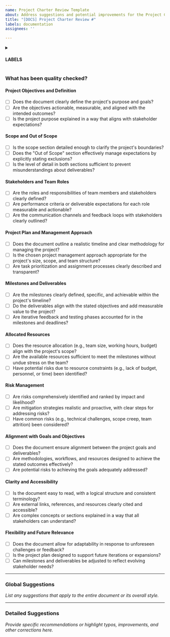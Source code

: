 ```yaml
---
name: Project Charter Review Template
about: Address suggestions and potential improvements for the Project Charter
title: "[DOCS] Project Charter Review #"
labels: documentation
assignees: ''

---
```


<details>
<summary>
<h4>LABELS</h4>  
</summary>
  
#### Text Format
- **Bold**: replaced word in original text
- Normal: Citation from original text
- *Italic*: Comment
- ~~strikethrough~~: Original text to remove

#### Suggestions
- IMPROVEMENT: something to add, to be defined by document owner
- TYPO: a suggestion for correcting a found typo

</details>

### What has been quality checked?

#### **Project Objectives and Definition**

- [ ] Does the document clearly define the project's purpose and goals?
- [ ] Are the objectives actionable, measurable, and aligned with the intended outcomes?
- [ ] Is the project purpose explained in a way that aligns with stakeholder expectations?

#### **Scope and Out of Scope**

- [ ] Is the scope section detailed enough to clarify the project's boundaries?
- [ ] Does the "Out of Scope" section effectively manage expectations by explicitly stating exclusions?
- [ ] Is the level of detail in both sections sufficient to prevent misunderstandings about deliverables?

#### **Stakeholders and Team Roles**

- [ ] Are the roles and responsibilities of team members and stakeholders clearly defined?
- [ ] Are performance criteria or deliverable expectations for each role measurable and actionable?
- [ ] Are the communication channels and feedback loops with stakeholders clearly outlined?

#### **Project Plan and Management Approach**

- [ ] Does the document outline a realistic timeline and clear methodology for managing the project?
- [ ] Is the chosen project management approach appropriate for the project's size, scope, and team structure?
- [ ] Are task prioritization and assignment processes clearly described and transparent?

#### **Milestones and Deliverables**

- [ ] Are the milestones clearly defined, specific, and achievable within the project's timeline?
- [ ] Do the deliverables align with the stated objectives and add measurable value to the project?
- [ ] Are iterative feedback and testing phases accounted for in the milestones and deadlines?

#### **Allocated Resources**

- [ ] Does the resource allocation (e.g., team size, working hours, budget) align with the project's scope?
- [ ] Are the available resources sufficient to meet the milestones without undue stress on the team?
- [ ] Have potential risks due to resource constraints (e.g., lack of budget, personnel, or time) been identified?

#### **Risk Management**

- [ ] Are risks comprehensively identified and ranked by impact and likelihood?
- [ ] Are mitigation strategies realistic and proactive, with clear steps for addressing risks?
- [ ] Have common risks (e.g., technical challenges, scope creep, team attrition) been considered?

#### **Alignment with Goals and Objectives**

- [ ] Does the document ensure alignment between the project goals and deliverables?
- [ ] Are methodologies, workflows, and resources designed to achieve the stated outcomes effectively?
- [ ] Are potential risks to achieving the goals adequately addressed?

#### **Clarity and Accessibility**

- [ ] Is the document easy to read, with a logical structure and consistent terminology?
- [ ] Are external links, references, and resources clearly cited and accessible?
- [ ] Are complex concepts or sections explained in a way that all stakeholders can understand?

#### **Flexibility and Future Relevance**

- [ ] Does the document allow for adaptability in response to unforeseen challenges or feedback?
- [ ] Is the project plan designed to support future iterations or expansions?
- [ ] Can milestones and deliverables be adjusted to reflect evolving stakeholder needs?

---

### **Global Suggestions**

*List any suggestions that apply to the entire document or its overall style.*

---

### **Detailed Suggestions**

*Provide specific recommendations or highlight typos, improvements, and other corrections here.*
